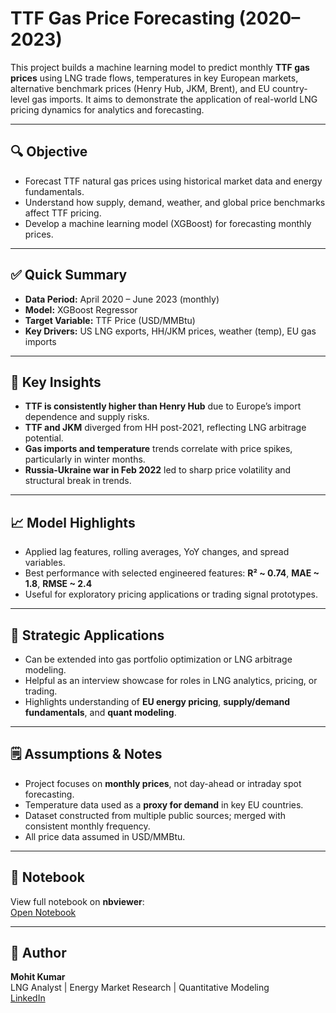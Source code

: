 # TTF Gas Price Forecasting (2020–2023)

This project builds a machine learning model to predict monthly **TTF gas prices** using LNG trade flows, temperatures in key European markets, alternative benchmark prices (Henry Hub, JKM, Brent), and EU country-level gas imports. It aims to demonstrate the application of real-world LNG pricing dynamics for analytics and forecasting.

---

## 🔍 Objective

- Forecast TTF natural gas prices using historical market data and energy fundamentals.
- Understand how supply, demand, weather, and global price benchmarks affect TTF pricing.
- Develop a machine learning model (XGBoost) for forecasting monthly prices.

---

## ✅ Quick Summary

- **Data Period:** April 2020 – June 2023 (monthly)
- **Model:** XGBoost Regressor
- **Target Variable:** TTF Price (USD/MMBtu)
- **Key Drivers:** US LNG exports, HH/JKM prices, weather (temp), EU gas imports

---

## 🧠 Key Insights

- **TTF is consistently higher than Henry Hub** due to Europe’s import dependence and supply risks.
- **TTF and JKM** diverged from HH post-2021, reflecting LNG arbitrage potential.
- **Gas imports and temperature** trends correlate with price spikes, particularly in winter months.
- **Russia-Ukraine war in Feb 2022** led to sharp price volatility and structural break in trends.

---

## 📈 Model Highlights

- Applied lag features, rolling averages, YoY changes, and spread variables.
- Best performance with selected engineered features: **R² ~ 0.74**, **MAE ~ 1.8**, **RMSE ~ 2.4**
- Useful for exploratory pricing applications or trading signal prototypes.

---

## 🚀 Strategic Applications

- Can be extended into gas portfolio optimization or LNG arbitrage modeling.
- Helpful as an interview showcase for roles in LNG analytics, pricing, or trading.
- Highlights understanding of **EU energy pricing**, **supply/demand fundamentals**, and **quant modeling**.

---

## 🗒️ Assumptions & Notes

- Project focuses on **monthly prices**, not day-ahead or intraday spot forecasting.
- Temperature data used as a **proxy for demand** in key EU countries.
- Dataset constructed from multiple public sources; merged with consistent monthly frequency.
- All price data assumed in USD/MMBtu.

---

## 🔗 Notebook

View full notebook on **nbviewer**:  
[Open Notebook](https://nbviewer.org/url/raw.githubusercontent.com/mohit-kumar-3Q/LNG-TTF-Spot-Price-Forecasting/refs/heads/main/lng-price-forecasting-ttf-focus.ipynb)

---

## 👤 Author

**Mohit Kumar**  
LNG Analyst | Energy Market Research | Quantitative Modeling  
[LinkedIn](https://www.linkedin.com/in/mohit-kumar-3Q)